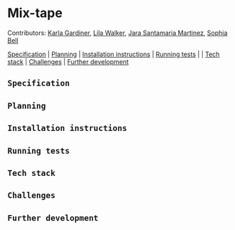 # Mix-tape

Contributors: [Karla Gardiner](https://github.com/KG700), [Lila Walker](https://github.com/lilawalker), [Jara Santamaria Martinez](https://github.com/jarasmar), [Sophia Bell](https://github.com/Kittaru87)

[Specification](#Specification) | [Planning](#Planning) | [Installation instructions](#Installation-instructions) | [Running tests](#Running-tests) | | [Tech stack](#Tech-stack) | [Challenges](#challenges) | [Further development](#Further-development)

## `Specification`


## `Planning`



## `Installation instructions`



## `Running tests`



## `Tech stack`



## `Challenges`


## `Further development`
